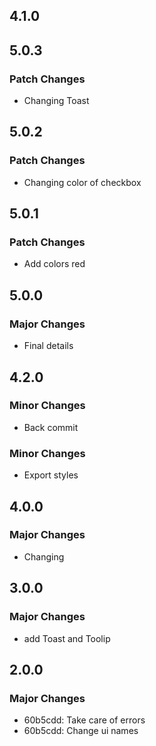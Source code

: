 ## 4.1.0

## 5.0.3

### Patch Changes

- Changing Toast

## 5.0.2

### Patch Changes

- Changing color of checkbox

## 5.0.1

### Patch Changes

- Add colors red

## 5.0.0

### Major Changes

- Final details

## 4.2.0

### Minor Changes

- Back commit

### Minor Changes

- Export styles

## 4.0.0

### Major Changes

- Changing

## 3.0.0

### Major Changes

- add Toast and Toolip

## 2.0.0

### Major Changes

- 60b5cdd: Take care of errors
- 60b5cdd: Change ui names
